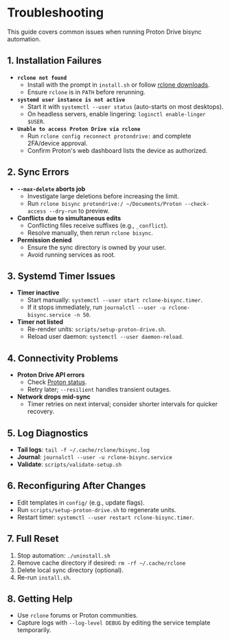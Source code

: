 # Troubleshooting

This guide covers common issues when running Proton Drive bisync automation.

## 1. Installation Failures

- **`rclone not found`**
  - Install with the prompt in `install.sh` or follow [rclone downloads](https://rclone.org/downloads/).
  - Ensure `rclone` is in `PATH` before rerunning.
- **`systemd user instance is not active`**
  - Start it with `systemctl --user status` (auto-starts on most desktops).
  - On headless servers, enable lingering: `loginctl enable-linger $USER`.
- **`Unable to access Proton Drive via rclone`**
  - Run `rclone config reconnect protondrive:` and complete 2FA/device approval.
  - Confirm Proton's web dashboard lists the device as authorized.

## 2. Sync Errors

- **`--max-delete` aborts job**
  - Investigate large deletions before increasing the limit.
  - Run `rclone bisync protondrive:/ ~/Documents/Proton --check-access --dry-run` to preview.
- **Conflicts due to simultaneous edits**
  - Conflicting files receive suffixes (e.g., `_conflict`).
  - Resolve manually, then rerun `rclone bisync`.
- **Permission denied**
  - Ensure the sync directory is owned by your user.
  - Avoid running services as root.

## 3. Systemd Timer Issues

- **Timer inactive**
  - Start manually: `systemctl --user start rclone-bisync.timer`.
  - If it stops immediately, run `journalctl --user -u rclone-bisync.service -n 50`.
- **Timer not listed**
  - Re-render units: `scripts/setup-proton-drive.sh`.
  - Reload user daemon: `systemctl --user daemon-reload`.

## 4. Connectivity Problems

- **Proton Drive API errors**
  - Check [Proton status](https://status.proton.me/).
  - Retry later; `--resilient` handles transient outages.
- **Network drops mid-sync**
  - Timer retries on next interval; consider shorter intervals for quicker recovery.

## 5. Log Diagnostics

- **Tail logs**: `tail -f ~/.cache/rclone/bisync.log`
- **Journal**: `journalctl --user -u rclone-bisync.service`
- **Validate**: `scripts/validate-setup.sh`

## 6. Reconfiguring After Changes

- Edit templates in `config/` (e.g., update flags).
- Run `scripts/setup-proton-drive.sh` to regenerate units.
- Restart timer: `systemctl --user restart rclone-bisync.timer`.

## 7. Full Reset

1. Stop automation: `./uninstall.sh`
2. Remove cache directory if desired: `rm -rf ~/.cache/rclone`
3. Delete local sync directory (optional).
4. Re-run `install.sh`.

## 8. Getting Help

- Use `rclone` forums or Proton communities.
- Capture logs with `--log-level DEBUG` by editing the service template temporarily.
